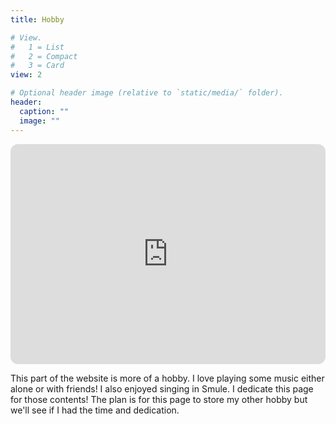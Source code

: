 ```yaml
---
title: Hobby

# View.
#   1 = List
#   2 = Compact
#   3 = Card
view: 2

# Optional header image (relative to `static/media/` folder).
header:
  caption: ""
  image: ""
---
```


<iframe style="border-radius:12px" src="https://open.spotify.com/embed/playlist/3PAMt81vvT7HVX9tfizCuo?utm_source=generator" width="100%" height="352" frameBorder="0" allowfullscreen="" allow="autoplay; clipboard-write; encrypted-media; fullscreen; picture-in-picture" loading="lazy"></iframe>

This part of the website is more of a hobby. I love playing some music either alone or with friends! I also enjoyed singing in Smule. I dedicate this page for those contents! The plan is for this page to store my other hobby but we'll see if I had the time and dedication.

<!--
<p> Selamat datang di laman Ino!! Laman ini berisi segala macam postingan tentang kebijakan industri dan tentang Kementerian Perindustrian. Keinginan saya sih laman ini akan berisi tidak hanya tulisan dan pemikiran saya, tapi juga teman-teman yang kepingin menyumbangkan pemikirannya mengenai kebijakan industri di Indonesia, atau tentang Kementerian Perindustrian. Banyak lho yang bisa diomongin tentang kebijakan industri, misalnya infrastruktur penyokong, input, ekspor impor, da total factor productivity, <i>among others!</i>. Yukkkkk bantuin saya bikin laman ini lebih ramai!! </p> 
<div class="posts">
  {% for post in site.categories.ino %}
    <article class="post">

      <h1><a href="{{ site.baseurl }}{{ post.url }}">{{ post.title }} </a></h1>

      <div class="entry">
        {{ post.excerpt }}
      </div>

      <a href="{{ site.baseurl }}{{ post.url }}" class="read-more">Read More... (written {{ post.date | date_to_string}})</a>
    </article>
  {% endfor %}
</div>

	<h1>{{ page.title }}</h1>
<p> &#9761; This site is under construction. Please be patient &#9761; <p>
	<img src="{{ site.baseurl }}/images/404.jpg" alt="Constructocat by https://github.com/jasoncostello" style="width: 400px;"/>

<h3> &#9761; Under Construction &#9761;</h3>
<ul class="posts">

	  {% for post in site.tags.Kemenperin %}
	    <li><span>{{ post.date | date_to_string }}</span> » <a href="{{ post.url }}" title="{{ post.title }}">{{ post.title }}</a></li>
	  {% endfor %}
	</ul>

<h3> &#9761; Under Construction &#9761; </h3>

	<ul class="posts">

	  {% for post in site.tags.Depok %}
	    <li><span>{{ post.date | date_to_string }}</span> » <a href="{{ post.url }}" title="{{ post.title }}">{{ post.title }}</a></li>
	  {% endfor %}
	</ul>
-->

